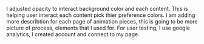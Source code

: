 I adjusted opacity to interact background color and each content. 
This is helping user interact each content pick thier preference colors.
I am adding more describtion for each page of animation pieces, this is going to be more picture of process, elements that I used for. 
For user testing, I use google analytics, I created account and connect to my page.
